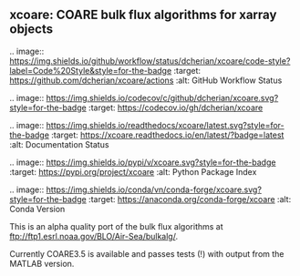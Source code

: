 xcoare: COARE bulk flux algorithms for xarray objects
-----------------------------------------------------
.. image:: https://img.shields.io/github/workflow/status/dcherian/xcoare/code-style?label=Code%20Style&style=for-the-badge
    :target: https://github.com/dcherian/xcoare/actions
    :alt: GitHub Workflow Status

.. image:: https://img.shields.io/codecov/c/github/dcherian/xcoare.svg?style=for-the-badge
    :target: https://codecov.io/gh/dcherian/xcoare

.. image:: https://img.shields.io/readthedocs/xcoare/latest.svg?style=for-the-badge
    :target: https://xcoare.readthedocs.io/en/latest/?badge=latest
    :alt: Documentation Status

.. image:: https://img.shields.io/pypi/v/xcoare.svg?style=for-the-badge
    :target: https://pypi.org/project/xcoare
    :alt: Python Package Index

.. image:: https://img.shields.io/conda/vn/conda-forge/xcoare.svg?style=for-the-badge
    :target: https://anaconda.org/conda-forge/xcoare
    :alt: Conda Version


This is an alpha quality port of the bulk flux algorithms at ftp://ftp1.esrl.noaa.gov/BLO/Air-Sea/bulkalg/.

Currently COARE3.5 is available and passes tests (!) with output from the MATLAB version.
